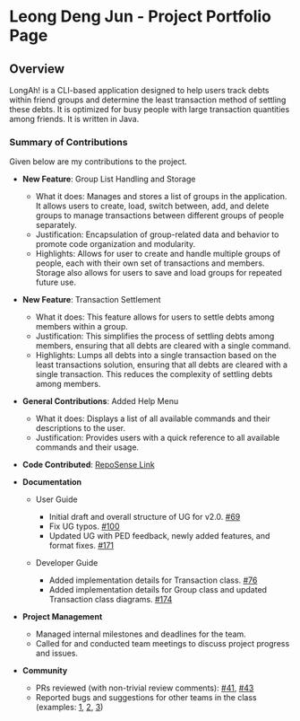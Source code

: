 # Leong Deng Jun - Project Portfolio Page

## Overview

LongAh! is a CLI-based application designed to help users track debts within friend groups and determine the least transaction method of settling these debts. It is optimized for busy people with large transaction quantities among friends. It is written in Java.

### Summary of Contributions

Given below are my contributions to the project.

* **New Feature**: Group List Handling and Storage
    * What it does: Manages and stores a list of groups in the application. It allows users to create, load, switch between, add, and delete groups to manage transactions between different groups of people separately. 
    * Justification: Encapsulation of group-related data and behavior to promote code organization and modularity.
    * Highlights: Allows for user to create and handle multiple groups of people, each with their own set of transactions and members. Storage also allows for users to save and load groups for repeated future use.

* **New Feature**: Transaction Settlement
    * What it does: This feature allows for users to settle debts among members within a group.
    * Justification: This simplifies the process of settling debts among members, ensuring that all debts are cleared with a single command.
    * Highlights: Lumps all debts into a single transaction based on the least transactions solution, ensuring that all debts are cleared with a single transaction. This reduces the complexity of settling debts among members.

* **General Contributions**: Added Help Menu
    * What it does: Displays a list of all available commands and their descriptions to the user.
    * Justification: Provides users with a quick reference to all available commands and their usage.


* **Code Contributed**: [RepoSense Link](https://nus-cs2113-ay2324s2.github.io/tp-dashboard/?search=djleong&breakdown=true&sort=groupTitle%20dsc&sortWithin=title&since=2024-02-23&timeframe=commit&mergegroup=&groupSelect=groupByRepos&checkedFileTypes=docs~functional-code~test-code~other)

* **Documentation**
    * User Guide
        * Initial draft and overall structure of UG for v2.0. [#69](https://github.com/AY2324S2-CS2113-T15-1/tp/pull/69)
        * Fix UG typos. [#100](https://github.com/AY2324S2-CS2113-T15-1/tp/pull/100)
        * Updated UG with PED feedback, newly added features, and format fixes. [#171](https://github.com/AY2324S2-CS2113-T15-1/tp/pull/171)

    * Developer Guide
        * Added implementation details for Transaction class. [#76](https://github.com/AY2324S2-CS2113-T15-1/tp/pull/76)
        * Added implementation details for Group class and updated Transaction class diagrams. [#174](https://github.com/AY2324S2-CS2113-T15-1/tp/pull/174)

<div style="page-break-after: always;"></div>

* **Project Management**
  * Managed internal milestones and deadlines for the team.
  * Called for and conducted team meetings to discuss project progress and issues.

* **Community**
    * PRs reviewed (with non-trivial review comments): [#41](https://github.com/AY2324S2-CS2113-T15-1/tp/pull/41#discussion_r1530007348), [#43](https://github.com/AY2324S2-CS2113-T15-1/tp/pull/43#discussion_r1531991085)
    * Reported bugs and suggestions for other teams in the class (examples: [1](https://github.com/djleong01/ped/issues/11), [2](https://github.com/djleong01/ped/issues/9), [3](https://github.com/djleong01/ped/issues/13))
